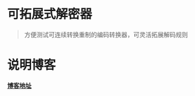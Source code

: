 # 可拓展式解密器
> 方便测试可连续转换重制的编码转换器，可灵活拓展解码规则


# 说明博客

[**博客地址**](https://blog.zhangkunzhi.com/2019/06/02/%E5%8E%9F%E5%88%9B%E5%B7%A5%E5%85%B7%E4%B9%8B%E5%8F%AF%E6%8B%93%E5%B1%95%E8%A7%A3%E7%A0%81%E5%99%A8/index.html)


